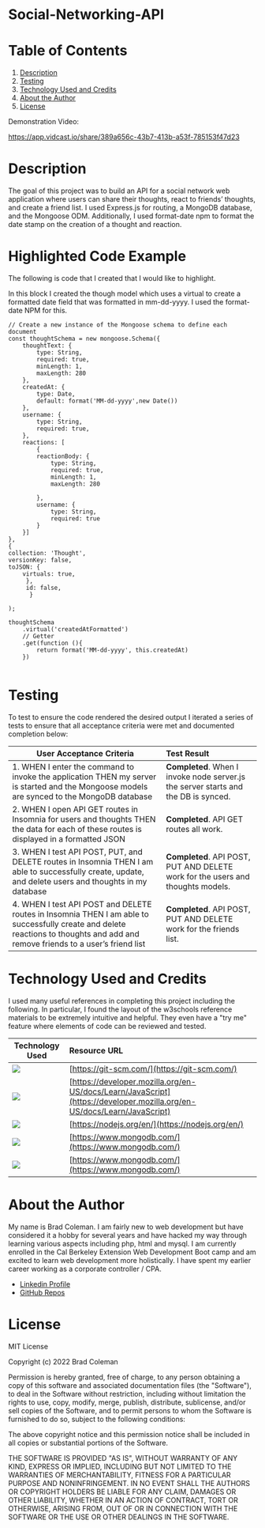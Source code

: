 # Social-Networking-API

# **Table of Contents**
1. [Description](#description)
2. [Testing](#testing)
3. [Technology Used and Credits](#technology-used-and-credits)
4. [About the Author](#about-the-author)
5. [License](#license)

Demonstration Video:

https://app.vidcast.io/share/389a656c-43b7-413b-a53f-785153f47d23



# **Description**

The goal of this project was to build an API for a social network web application where users can share their thoughts, react to friends’ thoughts, and create a friend list. I used Express.js for routing, a MongoDB database, and the Mongoose ODM. Additionally, I used format-date npm to format the date stamp on the creation of a thought and reaction.  

# **Highlighted Code Example**

The following is code that I created that I would like to highlight.  

In this  block I created the though model which uses a virtual to create a formatted date field that was formatted in mm-dd-yyyy.  I used the format-date NPM for this. 

```
// Create a new instance of the Mongoose schema to define each document
const thoughtSchema = new mongoose.Schema({
    thoughtText: {
        type: String,
        required: true,
        minLength: 1,
        maxLength: 280
    },
    createdAt: {
        type: Date,
        default: format('MM-dd-yyyy',new Date())
    },
    username: {
        type: String, 
        required: true,
    },
    reactions: [
        {
        reactionBody: {
            type: String,
            required: true,
            minLength: 1,
            maxLength: 280
            
        },
        username: {
            type: String,
            required: true
        } 
    }]
}, 
{
collection: 'Thought',
versionKey: false,
toJSON: {
    virtuals: true,
     },
     id: false,
      }

);

thoughtSchema
    .virtual('createdAtFormatted')
    // Getter
    .get(function (){
        return format('MM-dd-yyyy', this.createdAt)
    })


```

# **Testing** 

To test to ensure the code rendered the desired output I iterated a series of tests to ensure that all acceptance criteria were met and documented completion below:

| User Acceptance Criteria | Test Result | 
| ------------- |:-------------| 
|1. WHEN I enter the command to invoke the application THEN my server is started and the Mongoose models are synced to the MongoDB database |**Completed**.  When I invoke node server.js the server starts and the DB is synced.   |
|2. WHEN I open API GET routes in Insomnia for users and thoughts THEN the data for each of these routes is displayed in a formatted JSON |**Completed**.  API GET routes all work.   |
|3. WHEN I test API POST, PUT, and DELETE routes in Insomnia THEN I am able to successfully create, update, and delete users and thoughts in my database |**Completed**.  API POST, PUT AND DELETE work for the users and thoughts models.  |
|4. WHEN I test API POST and DELETE routes in Insomnia THEN I am able to successfully create and delete reactions to thoughts and add and remove friends to a user’s friend list|**Completed**.  API POST, PUT AND DELETE work for the friends list.   |



# **Technology Used and Credits**

I used many useful references in completing this project including the following.  In particular, I found the layout of the w3schools reference materials to be extremely intuitive and helpful.  They even have a "try me" feature where elements of code can be reviewed and tested. 


| Technology Used | Resource URL | 
| ------------- |:-------------| 
| <img src="https://img.shields.io/badge/GIT-E44C30?style=for-the-badge&logo=git&logoColor=white"> | [https://git-scm.com/](https://git-scm.com/) | 
| <img src="https://img.shields.io/badge/JavaScript-F7DF1E?style=for-the-badge&logo=javascript&logoColor=black"> | [https://developer.mozilla.org/en-US/docs/Learn/JavaScript](https://developer.mozilla.org/en-US/docs/Learn/JavaScript) |
| <img src="https://img.shields.io/badge/Node.js-43853D?style=for-the-badge&logo=node.js&logoColor=white"> | [https://nodejs.org/en/](https://nodejs.org/en/) |
| <img src="https://img.shields.io/badge/MongoDB-4EA94B?style=for-the-badge&logo=mongodb&logoColor=white"> | [https://www.mongodb.com/](https://www.mongodb.com/) |
| <img src="https://img.shields.io/badge/MongoDB-4EA94B?style=for-the-badge&logo=mongodb&logoColor=white"> | [https://www.mongodb.com/](https://www.mongodb.com/) |



# **About the Author**

My name is Brad Coleman. I am fairly new to web development but have considered it a hobby for several years and have hacked my way through learning various aspects including php, html and mysql.  I am currently enrolled in the Cal Berkeley Extension Web Development Boot camp and am excited to learn web development more holistically.  I have spent my earlier career working as a corporate controller / CPA.

- [Linkedin Profile](https://www.linkedin.com/in/brad-coleman-109529/)
- [GitHub Repos](https://github.com/bradcoleman60?tab=repositories)


# **License**

MIT License

Copyright (c) 2022 Brad Coleman

Permission is hereby granted, free of charge, to any person obtaining a copy
of this software and associated documentation files (the "Software"), to deal
in the Software without restriction, including without limitation the rights
to use, copy, modify, merge, publish, distribute, sublicense, and/or sell
copies of the Software, and to permit persons to whom the Software is
furnished to do so, subject to the following conditions:

The above copyright notice and this permission notice shall be included in all
copies or substantial portions of the Software.

THE SOFTWARE IS PROVIDED "AS IS", WITHOUT WARRANTY OF ANY KIND, EXPRESS OR
IMPLIED, INCLUDING BUT NOT LIMITED TO THE WARRANTIES OF MERCHANTABILITY,
FITNESS FOR A PARTICULAR PURPOSE AND NONINFRINGEMENT. IN NO EVENT SHALL THE
AUTHORS OR COPYRIGHT HOLDERS BE LIABLE FOR ANY CLAIM, DAMAGES OR OTHER
LIABILITY, WHETHER IN AN ACTION OF CONTRACT, TORT OR OTHERWISE, ARISING FROM,
OUT OF OR IN CONNECTION WITH THE SOFTWARE OR THE USE OR OTHER DEALINGS IN THE
SOFTWARE.

